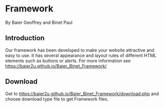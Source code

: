 # Framework

By Baier Geoffrey and Binet Paul

## Introduction

Our framework has been developed to make your website attractive and easy to use.
It has several appearance and layout rules of different HTML elements such as buttons or alerts.
For more information see https://baier2u.github.io/Baier_Binet_Framework/

## Download
Get to https://baier2u.github.io/Baier_Binet_Framework/download.php
and choose download type file to get Framework files.
